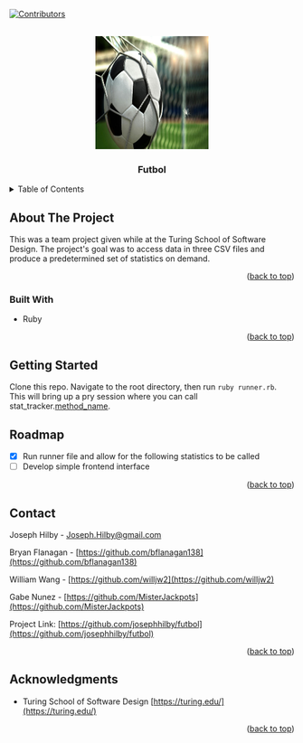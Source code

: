 <!-- Improved compatibility of back to top link: See: https://github.com/othneildrew/Best-README-Template/pull/73 -->
<a name="Futbol"></a>
<!--
*** Thanks for checking out the Best-README-Template. If you have a suggestion
*** that would make this better, please fork the repo and create a pull request
*** or simply open an issue with the tag "enhancement".
*** Don't forget to give the project a star!
*** Thanks again! Now go create something AMAZING! :D
-->



<!-- PROJECT SHIELDS -->
<!--
*** I'm using markdown "reference style" links for readability.
*** Reference links are enclosed in brackets [ ] instead of parentheses ( ).
*** See the bottom of this document for the declaration of the reference variables
*** for contributors-url, forks-url, etc. This is an optional, concise syntax you may use.
*** https://www.markdownguide.org/basic-syntax/#reference-style-links
[![Contributors][contributors-shield]][contributors-url]
[![Forks][forks-shield]][forks-url]
[![Stargazers][stars-shield]][stars-url]
[![Issues][issues-shield]][issues-url]
[![MIT License][license-shield]][license-url]
[![LinkedIn][linkedin-shield]][linkedin-url]
-->

[![Contributors][contributors-shield]][contributors-url]

<!-- PROJECT LOGO -->
<br />
<div align="center">
  <a href="https://github.com/josephhilby/futbol">
    <img src="images/futbol.jpeg" alt="Logo" width="200" height="200">
  </a>

<h3 align="center">Futbol</h3>
</div>

<!-- TABLE OF CONTENTS -->
<details>
  <summary>Table of Contents</summary>
  <ol>
    <li>
      <a href="#about-the-project">About The Project</a>
      <ul>
        <li><a href="#built-with">Built With</a></li>
      </ul>
    </li>
    <li>
      <a href="#getting-started">Getting Started</a>
    </li>
    <li><a href="#roadmap">Roadmap</a></li>
    <li><a href="#contact">Contact</a></li>
    <li><a href="#acknowledgments">Acknowledgments</a></li>
  </ol>
</details>

<!-- ABOUT THE PROJECT -->
## About The Project

This was a team project given while at the Turing School of Software Design. The project's goal was to access data in three CSV files and produce a predetermined set of statistics on demand.

<p align="right">(<a href="#readme-top">back to top</a>)</p>

### Built With

* Ruby

<p align="right">(<a href="#readme-top">back to top</a>)</p>

<!-- GETTING STARTED -->
## Getting Started

Clone this repo. Navigate to the root directory, then run ```ruby runner.rb```. This will bring up a pry session where you can call stat_tracker.[method_name](https://backend.turing.edu/module1/projects/futbol/iterations/statistics).
<!-- ROADMAP -->
## Roadmap

- [x] Run runner file and allow for the following statistics to be called []()
- [ ] Develop simple frontend interface

<p align="right">(<a href="#readme-top">back to top</a>)</p>

<!-- CONTACT -->
## Contact

Joseph Hilby - Joseph.Hilby@gmail.com

Bryan Flanagan - [https://github.com/bflanagan138](https://github.com/bflanagan138)

William Wang - [https://github.com/willjw2](https://github.com/willjw2)

Gabe Nunez - [https://github.com/MisterJackpots](https://github.com/MisterJackpots)

Project Link: [https://github.com/josephhilby/futbol](https://github.com/josephhilby/futbol)

<p align="right">(<a href="#readme-top">back to top</a>)</p>

<!-- ACKNOWLEDGMENTS -->
## Acknowledgments

* Turing School of Software Design [https://turing.edu/](https://turing.edu/)

<p align="right">(<a href="#readme-top">back to top</a>)</p>


<!-- MARKDOWN LINKS & IMAGES -->
<!-- https://www.markdownguide.org/basic-syntax/#reference-style-links -->
[contributors-shield]: https://img.shields.io/github/contributors/willjw2/futbol.svg?style=for-the-badge
[contributors-url]: https://github.com/willjw2/futbol/graphs/contributors
[forks-shield]: https://img.shields.io/github/forks/github_username/repo_name.svg?style=for-the-badge
[forks-url]: https://github.com/github_username/repo_name/network/members
[stars-shield]: https://img.shields.io/github/stars/github_username/repo_name.svg?style=for-the-badge
[stars-url]: https://github.com/github_username/repo_name/stargazers
[issues-shield]: https://img.shields.io/github/issues/github_username/repo_name.svg?style=for-the-badge
[issues-url]: https://github.com/github_username/repo_name/issues
[license-shield]: https://img.shields.io/github/license/github_username/repo_name.svg?style=for-the-badge
[license-url]: https://github.com/github_username/repo_name/blob/master/LICENSE.txt
[linkedin-shield]: https://img.shields.io/badge/-LinkedIn-black.svg?style=for-the-badge&logo=linkedin&colorB=555
[linkedin-url]: https://linkedin.com/in/linkedin_username
[product-screenshot]: images/screenshot.png
[Next.js]: https://img.shields.io/badge/next.js-000000?style=for-the-badge&logo=nextdotjs&logoColor=white
[Next-url]: https://nextjs.org/
[React.js]: https://img.shields.io/badge/React-20232A?style=for-the-badge&logo=react&logoColor=61DAFB
[React-url]: https://reactjs.org/
[Vue.js]: https://img.shields.io/badge/Vue.js-35495E?style=for-the-badge&logo=vuedotjs&logoColor=4FC08D
[Vue-url]: https://vuejs.org/
[Angular.io]: https://img.shields.io/badge/Angular-DD0031?style=for-the-badge&logo=angular&logoColor=white
[Angular-url]: https://angular.io/
[Svelte.dev]: https://img.shields.io/badge/Svelte-4A4A55?style=for-the-badge&logo=svelte&logoColor=FF3E00
[Svelte-url]: https://svelte.dev/
[Laravel.com]: https://img.shields.io/badge/Laravel-FF2D20?style=for-the-badge&logo=laravel&logoColor=white
[Laravel-url]: https://laravel.com
[Bootstrap.com]: https://img.shields.io/badge/Bootstrap-563D7C?style=for-the-badge&logo=bootstrap&logoColor=white
[Bootstrap-url]: https://getbootstrap.com
[JQuery.com]: https://img.shields.io/badge/jQuery-0769AD?style=for-the-badge&logo=jquery&logoColor=white
[JQuery-url]: https://jquery.com
